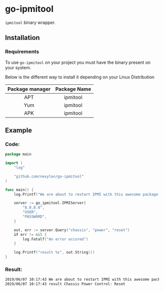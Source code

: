 # go-ipmitool

`ipmitool` binary wrapper.

## Installation

### Requirements

To use `go-ipmitool` on your project you must have the binary present on your system.

Below is the different way to install it depending on your Linux Distribution

| Package manager | Package Name |
| :-------------: | :----------: |
|       APT       |   ipmitool   |
|       Yum       |   ipmitool   |
|       APK       |   ipmitool   |

## Example

### Code:

```go
package main

import (
	"log"

	"github.com/nexylan/go-ipmitool"
)

func main() {
	log.Printf("We are about to restart IPMI with this awesome package !")

	server := go_ipmitool.IPMIServer{
		"8.8.8.8",
		"USER",
		"PASSWORD",
	}

	out, err := server.Query("chassis", "power", "reset")
	if err != nil {
		log.Fatalf("An error occured")
	}

	log.Printf("result %s", out.String())
}
```

### Result:

```bash
2019/06/07 10:17:43 We are about to restart IPMI with this awesome package !
2019/06/07 10:17:43 result Chassis Power Control: Reset
```
